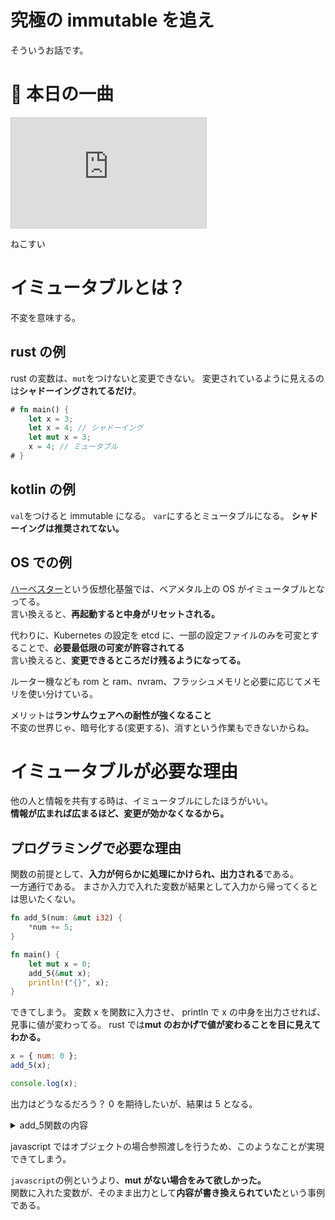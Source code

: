 # 究極の immutable を追え

そういうお話です。

# 🎵 本日の一曲

<iframe width="312" height="176" src="https://ext.nicovideo.jp/thumb/sm44759090" scrolling="no" style="border:solid 1px #ccc;" frameborder="0"><a href="https://www.nicovideo.jp/watch/sm44759090">Cat Swing feat. 小夜／SAYO</a></iframe>

ねこすい

# イミュータブルとは？

不変を意味する。

## rust の例

rust の変数は、`mut`をつけないと変更できない。
変更されているように見えるのは**シャドーイングされてるだけ**。

```rust
# fn main() {
    let x = 3;
    let x = 4; // シャドーイング
    let mut x = 3;
    x = 4; // ミュータブル
# }
```

## kotlin の例

`val`をつけると immutable になる。 `var`にするとミュータブルになる。
**シャドーイングは推奨されてない。**

## OS での例

[ハーベスター](https://w.wiki/F5on)という仮想化基盤では、ベアメタル上の OS がイミュータブルとなってる。  
言い換えると、**再起動すると中身がリセットされる。**

代わりに、Kubernetes の設定を etcd に、一部の設定ファイルのみを可変とすることで、**必要最低限の可変が許容されてる**  
言い換えると、**変更できるところだけ残るようになってる。**

ルーター機なども rom と ram、nvram、フラッシュメモリと必要に応じてメモリを使い分けている。

メリットは**ランサムウェアへの耐性が強くなること**  
不変の世界じゃ、暗号化する(変更する)、消すという作業もできないからね。

# イミュータブルが必要な理由

他の人と情報を共有する時は、イミュータブルにしたほうがいい。  
**情報が広まれば広まるほど、変更が効かなくなるから。**

## プログラミングで必要な理由

関数の前提として、**入力が何らかに処理にかけられ、出力される**である。  
一方通行である。 まさか入力で入れた変数が結果として入力から帰ってくるとは思いたくない。

```rust
fn add_5(num: &mut i32) {
    *num += 5;
}

fn main() {
    let mut x = 0;
    add_5(&mut x);
    println!("{}", x);
}
```

できてしまう。 変数 x を関数に入力させ、 println で x の中身を出力させれば、見事に値が変わってる。
rust では**mut のおかげで値が変わることを目に見えてわかる。**

```js
x = { num: 0 };
add_5(x);

console.log(x);
```

出力はどうなるだろう？ 0 を期待したいが、結果は 5 となる。

<details><summary>add_5関数の内容</summary>

```js
function add_5(num_obj) {
  num_obj.num = num_obj.num + 5;
}
```

</details>

javascript ではオブジェクトの場合参照渡しを行うため、このようなことが実現できてしまう。

`javascript`の例というより、**mut がない場合をみて欲しかった。**  
関数に入れた変数が、そのまま出力として**内容が書き換えられていた**という事例である。

#
